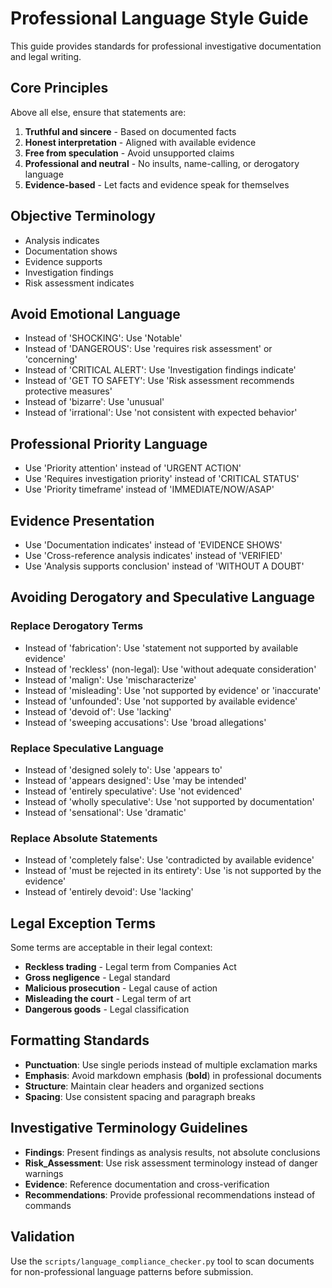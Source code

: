 # Professional Language Style Guide

This guide provides standards for professional investigative documentation and legal writing.

## Core Principles

Above all else, ensure that statements are:
1. **Truthful and sincere** - Based on documented facts
2. **Honest interpretation** - Aligned with available evidence  
3. **Free from speculation** - Avoid unsupported claims
4. **Professional and neutral** - No insults, name-calling, or derogatory language
5. **Evidence-based** - Let facts and evidence speak for themselves

## Objective Terminology

- Analysis indicates
- Documentation shows
- Evidence supports
- Investigation findings
- Risk assessment indicates

## Avoid Emotional Language

- Instead of 'SHOCKING': Use 'Notable'
- Instead of 'DANGEROUS': Use 'requires risk assessment' or 'concerning'
- Instead of 'CRITICAL ALERT': Use 'Investigation findings indicate'
- Instead of 'GET TO SAFETY': Use 'Risk assessment recommends protective measures'
- Instead of 'bizarre': Use 'unusual'
- Instead of 'irrational': Use 'not consistent with expected behavior'

## Professional Priority Language

- Use 'Priority attention' instead of 'URGENT ACTION'
- Use 'Requires investigation priority' instead of 'CRITICAL STATUS'
- Use 'Priority timeframe' instead of 'IMMEDIATE/NOW/ASAP'

## Evidence Presentation

- Use 'Documentation indicates' instead of 'EVIDENCE SHOWS'
- Use 'Cross-reference analysis indicates' instead of 'VERIFIED'
- Use 'Analysis supports conclusion' instead of 'WITHOUT A DOUBT'

## Avoiding Derogatory and Speculative Language

### Replace Derogatory Terms
- Instead of 'fabrication': Use 'statement not supported by available evidence'
- Instead of 'reckless' (non-legal): Use 'without adequate consideration'
- Instead of 'malign': Use 'mischaracterize'
- Instead of 'misleading': Use 'not supported by evidence' or 'inaccurate'
- Instead of 'unfounded': Use 'not supported by available evidence'
- Instead of 'devoid of': Use 'lacking'
- Instead of 'sweeping accusations': Use 'broad allegations'

### Replace Speculative Language
- Instead of 'designed solely to': Use 'appears to'
- Instead of 'appears designed': Use 'may be intended'
- Instead of 'entirely speculative': Use 'not evidenced'
- Instead of 'wholly speculative': Use 'not supported by documentation'
- Instead of 'sensational': Use 'dramatic'

### Replace Absolute Statements
- Instead of 'completely false': Use 'contradicted by available evidence'
- Instead of 'must be rejected in its entirety': Use 'is not supported by the evidence'
- Instead of 'entirely devoid': Use 'lacking'

## Legal Exception Terms

Some terms are acceptable in their legal context:
- **Reckless trading** - Legal term from Companies Act
- **Gross negligence** - Legal standard
- **Malicious prosecution** - Legal cause of action
- **Misleading the court** - Legal term of art
- **Dangerous goods** - Legal classification

## Formatting Standards

- **Punctuation**: Use single periods instead of multiple exclamation marks
- **Emphasis**: Avoid markdown emphasis (**bold**) in professional documents
- **Structure**: Maintain clear headers and organized sections
- **Spacing**: Use consistent spacing and paragraph breaks

## Investigative Terminology Guidelines

- **Findings**: Present findings as analysis results, not absolute conclusions
- **Risk_Assessment**: Use risk assessment terminology instead of danger warnings
- **Evidence**: Reference documentation and cross-verification
- **Recommendations**: Provide professional recommendations instead of commands

## Validation

Use the `scripts/language_compliance_checker.py` tool to scan documents for non-professional language patterns before submission.
